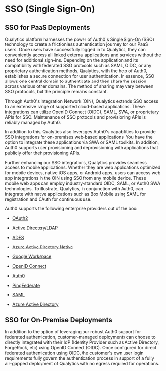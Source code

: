# SSO (Single Sign-On)

## SSO for PaaS Deployments

Qualytics platform harnesses the power of [Auth0's Single Sign-On](https://auth0.com/) (SSO) technology to create a frictionless authentication journey for our PaaS users. Once users have successfully logged in to Qualytics, they can conveniently access all linked external applications and services without the need for additional sign-ins. Depending on the application and its compatibility with federated SSO protocols such as SAML, OIDC, or any proprietary authentication methods, Qualytics, with the help of Auth0, establishes a secure connection for user authentication. In essence, SSO allows one central domain to authenticate and then share the session across various other domains. The method of sharing may vary between SSO protocols, but the principle remains constant.

Through Auth0's Integration Network (OIN), Qualytics extends SSO access to an extensive range of supported cloud-based applications. These integrations can utilize OpenID Connect (OIDC), SAML, SWA, or proprietary APIs for SSO. Maintenance of SSO protocols and provisioning APIs is reliably managed by Auth0.

In addition to this, Qualytics also leverages Auth0's capabilities to provide SSO integrations for on-premises web-based applications. You have the option to integrate these applications via SWA or SAML toolkits. In addition, Auth0 supports user provisioning and deprovisioning with applications that publicly offer their provisioning APIs.

Further enhancing our SSO integrations, Qualytics provides seamless access to mobile applications. Whether they are web applications optimized for mobile devices, native iOS apps, or Android apps, users can access web app integrations in the OIN using SSO from any mobile device. These mobile web apps can employ industry-standard OIDC, SAML, or Auth0 SWA technologies. To illustrate, Qualytics, in conjunction with Auth0, can integrate with native applications such as Box Mobile using SAML for registration and OAuth for continuous use.

Auth0 supports the following enterprise providers out of the box:
-  [OAuth2](https://auth0.com/docs/authenticate/identity-providers/social-identity-providers/oauth2)
-   [Active Directory/LDAP](https://auth0.com/docs/authenticate/identity-providers/enterprise-identity-providers/active-directory-ldap)

-   [ADFS](https://auth0.com/docs/authenticate/identity-providers/enterprise-identity-providers/adfs)

-   [Azure Active Directory Native](https://auth0.com/docs/authenticate/identity-providers/enterprise-identity-providers/azure-active-directory-native)

-   [Google Workspace](https://auth0.com/docs/authenticate/identity-providers/enterprise-identity-providers/google-apps)

-   [OpenID Connect](https://auth0.com/docs/authenticate/identity-providers/enterprise-identity-providers/oidc)

-   [Auth0](https://auth0.com/docs/authenticate/identity-providers/enterprise-identity-providers/Auth0)

-   [PingFederate](https://auth0.com/docs/authenticate/identity-providers/enterprise-identity-providers/ping-federate)

-   [SAML](https://auth0.com/docs/authenticate/identity-providers/enterprise-identity-providers/saml)

-   [Azure Active Directory](https://auth0.com/docs/authenticate/identity-providers/enterprise-identity-providers/azure-active-directory/v2)


## SSO for On-Premise Deployments

In addition to the option of leveraging our robust Auth0 support for federated authentication, customer-managed deployments can choose to directly integrated with their IdP (Identity Provider such as Active Directory, ForgeRock, etc) using OpenID Connect (OIDC). Once configured for direct federated authentication using OIDC, the customer's own user login requirements fully govern the authentication process in support of a fully air-gapped deployment of Qualytics with no egress required for operations.